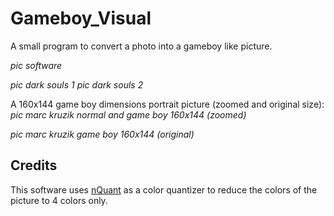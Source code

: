 
# Gameboy_Visual
 
A small program to convert a photo into a gameboy like picture.

*pic software*

*pic dark souls 1*
*pic dark souls 2*

A 160x144 game boy dimensions portrait picture (zoomed and original size):
*pic marc kruzik normal and game boy 160x144 (zoomed)*

*pic marc kruzik game boy 160x144 (original)*


## Credits

This software uses [nQuant](https://github.com/Crazycatz00/nQuant) as a color quantizer to reduce the colors of the picture to 4 colors only.
